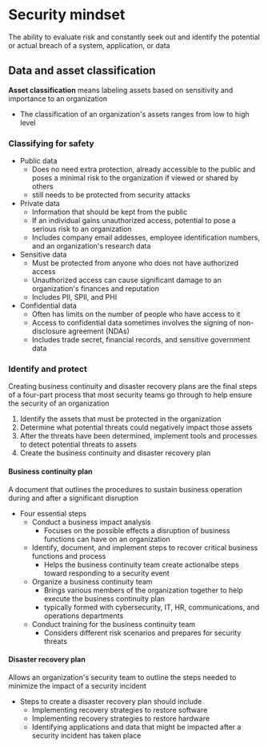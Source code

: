 # Security mindset

The ability to evaluate risk and constantly seek out and identify the potential or actual breach of a system, application, or data

## Data and asset classification

**Asset classification** means labeling assets based on sensitivity and importance to an organization
- The classification of an organization's assets ranges from low to high level

### Classifying for safety

- Public data
  - Does no need extra protection, already accessible to the public and poses a minimal risk to the organization if viewed or shared by others
  - still needs to be protected from security attacks
- Private data
  - Information that should be kept from the public
  - If an individual gains unauthorized access, potential to pose a serious risk to an organization
  - Includes company email addesses, employee identification numbers, and an organization's research data
- Sensitive data
  - Must be protected from anyone who does not have authorized access
  - Unauthorized access can cause significant damage to an organization's finances and reputation
  - Includes PII, SPII, and PHI
- Confidential data
  - Often has limits on the number of people who have access to it
  - Access to confidential data sometimes involves the signing of non-disclosure agreement (NDAs)
  - Includes trade secret, financial records, and sensitive government data

### Identify and protect

Creating business continuity and disaster recovery plans are the final steps of a four-part process that most security teams go through to help ensure the security of an organization

1. Identify the assets that must be protected in the organization
2. Determine what potential threats could negatively impact those assets
3. After the threats have been determined, implement tools and processes to detect potential threats to assets
4. Create the business continuity and disaster recovery plan

#### Business continuity plan

A document that outlines the procedures to sustain business operation during and after a significant disruption

- Four essential steps
  - Conduct a business impact analysis
    - Focuses on the possible effects a disruption of business functions can have on an organization
  - Identify, document, and implement steps to recover critical business functions and process
    - Helps the business continuity team create actionalbe steps toward responding to a security event
  - Organize a business continuity team
    - Brings various members of the organization together to help execute the business continuity plan
    - typically formed with cybersecurity, IT, HR, communications, and operations departments
  - Conduct training for the business continuity team
    - Considers different risk scenarios and prepares for security threats

#### Disaster recovery plan

Allows an organization's security team to outline the steps needed to minimize the impact of a security incident

- Steps to create a disaster recovery plan should include
  - Implementing recovery strategies to restore software
  - Implementing recovery strategies to restore hardware
  - Identifying applications and data that might be impacted after a security incident has taken place
